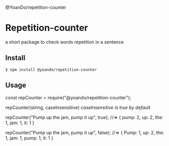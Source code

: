 @YoanDo/repetition-counter

# Repetition-counter
a short package to check words repetition in a sentence

## Install

```
$ npm install @yoando/repetition-counter
```

## Usage
const repCounter = require("@yoando/repetition-counter");

repCounter(string, caseInsensitive)
*caseInsensitive is true by default*

repCounter("Pump up the jam, pump it up", true);
//=> { pump: 2, up: 2, the: 1, jam: 1, it: 1 }

repCounter("Pump up the jam, pump it up", false);
//=> { Pump: 1, up: 2, the: 1, jam: 1, pump: 1, it: 1 }
